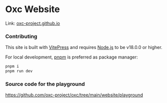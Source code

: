 # Oxc Website

Link: [oxc-project.github.io](https://oxc-project.github.io)

### Contributing

This site is built with [VitePress](https://github.com/vuejs/vitepress) and requires [Node.js](https://nodejs.org/en/) to be v18.0.0 or higher.

For local development, [pnpm](https://pnpm.io/) is preferred as package manager:

```sh
pnpm i
pnpm run dev
```

### Source code for the playground

https://github.com/oxc-project/oxc/tree/main/website/playground
